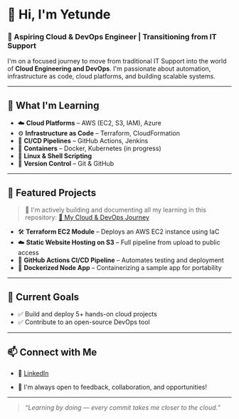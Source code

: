 # 👋 Hi, I'm Yetunde

### 🚀 Aspiring Cloud & DevOps Engineer | Transitioning from IT Support

I'm on a focused journey to move from traditional IT Support into the world of **Cloud Engineering and DevOps**. I'm passionate about automation, infrastructure as code, cloud platforms, and building scalable systems.

---

## 🔧 What I'm Learning

- ☁️ **Cloud Platforms** – AWS (EC2, S3, IAM), Azure
- ⚙️ **Infrastructure as Code** – Terraform, CloudFormation
- 🔁 **CI/CD Pipelines** – GitHub Actions, Jenkins
- 🐳 **Containers** – Docker, Kubernetes (in progress)
- 🐧 **Linux & Shell Scripting**
- 📜 **Version Control** – Git & GitHub

---

## 📂 Featured Projects

> 🌱 I'm actively building and documenting all my learning in this repository:
> [📘 My Cloud & DevOps Journey](https://github.com/dev-yetunde/cloud-journey)

- 🛠️ **Terraform EC2 Module** – Deploys an AWS EC2 instance using IaC
- ☁️ **Static Website Hosting on S3** – Full pipeline from upload to public access
- 🔄 **GitHub Actions CI/CD Pipeline** – Automates testing and deployment
- 🐳 **Dockerized Node App** – Containerizing a sample app for portability

---

## 📌 Current Goals

- ✅ Build and deploy 5+ hands-on cloud projects
- ✅ Contribute to an open-source DevOps tool

---

## 📫 Connect with Me

- 💼 [LinkedIn](https://www.linkedin.com/in/yetunde-ogunseitan)

- 💬 I'm always open to feedback, collaboration, and opportunities!

---

> _“Learning by doing — every commit takes me closer to the cloud.”_
